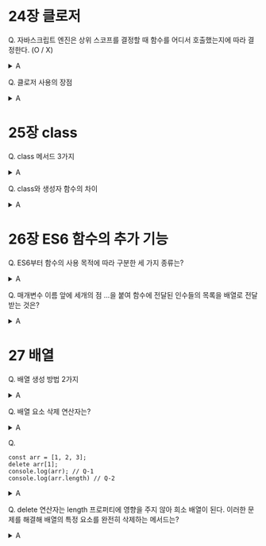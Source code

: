 # 24장 클로저

Q. 자바스크립트 엔진은 상위 스코프를 결정할 때 함수를 어디서 호출했는지에 따라 결정한다. (O / X)

<details>

<summary>A</summary> 

X => 호출이 아닌 선언 위치에 따라 상위 스코프 결정

</details>

Q. 클로저 사용의 장점

<details>

<summary>A</summary> 

1. 상태 유지: 클로저는 현재 상태를 기억하고 동적으로 변경되어도 최신 상태를 유지한다.

2. 전역 변수 남용 억제

3. 캡슐화와 정보 은닉

4. 모듈화에 유리

</details>

# 25장 class

Q. class 메서드 3가지

<details>

<summary>A</summary> 

1. constructor(생성자)
2. 프로토타입 메서드
3. 정적 메서드

</details>

Q. class와 생성자 함수의 차이

<details>

<summary>A</summary> 

1. 클래스를 new 연산자 없이 호출하면 에러 발생

2. 클래스 열거 불가

3. 클래스는 항상 strict mode 지정

4. 클래스는 extends와 super 키워드 제공

5. 클래스는 TDZ 영향을 받아 호이스팅이 되지 않는 것처럼 동작

</details>

# 26장 ES6 함수의 추가 기능

Q. ES6부터 함수의 사용 목적에 따라 구분한 세 가지 종류는? 

<details>

<summary>A</summary> 

일반 함수, 메서드, 화살표 함수

</details>

Q. 매개변수 이름 앞에 세개의 점 ...을 붙여 함수에 전달된 인수들의 목록을 배열로 전달 받는 것은?

<details>

<summary>A</summary> 

Rest 파라미터

</details>

# 27 배열

Q. 배열 생성 방법 2가지

<details>

<summary>A</summary> 

1. 배열 리터럴 대괄호[] 사용

2. Array() 생성자 함수 사용

</details>

Q. 배열 요소 삭제 연산자는?

<details>

<summary>A</summary> 

delete

</details>

Q. 

```
const arr = [1, 2, 3];
delete arr[1];
console.log(arr); // Q-1
console.log(arr.length) // Q-2
```

<details>

<summary>A</summary> 

Q-1. [1, empty, 3]

Q-2. 3
delete 연산자는 length 프로퍼티에 영향을 주지 않는다.

</details>

Q. delete 연산자는 length 프로퍼티에 영향을 주지 않아 희소 배열이 된다. 이러한 문제를 해결해 배열의 특정 요소를 완전히 삭제하는 메서드는?

<details>

<summary>A</summary> 

Array.prototype.splice()

```
const arr = [1, 2, 3];
arr.splice(1, 1);
console.log(arr); // [1, 3]
console.log(arr.length) // 2
```

</details>

